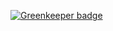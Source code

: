 
[![Greenkeeper badge](https://badges.greenkeeper.io/patrykjadamczyk/GraphQLTests.svg?token=dfc371af1d67e56d9048b1932f5dca45ad2e534f1ddd3b2f70ac3768fa4e63d8&ts=1570495928048)](https://greenkeeper.io/)
